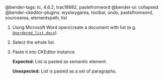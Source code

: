 @bender-tags: tc, 4.6.2, trac16682, pastefromword
@bender-ui: collapsed
@bender-ckeditor-plugins: wysiwygarea, toolbar, undo, pastefromword, sourcearea, elementspath, list

1. Using Microsoft Word open/create a document with list (e.g. [`Unordered_list.docx`](https://github.com/ckeditor/ckeditor-dev/blob/master/tests/plugins/pastefromword/generated/_fixtures/Unordered_list/Unordered_list.docx)).
1. Select the whole list.
1. Paste it into CKEditor instance.

	**Expected:** List is pasted as semantic element.

	**Unexpected:** List is pasted as a set of paragraphs.